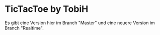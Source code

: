 # TicTacToe by TobiH

Es gibt eine Version hier im Branch "Master" und eine neuere Version im Branch "Realtime".
